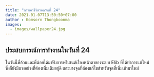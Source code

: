 ```yaml
---
title: "การเอาชีวิตรอดวันที่ 24"
date: 2021-01-07T13:50:50+07:00
author : Komsorn Thongboonma
images: 
  - images/wallpaper24.jpg
---
```


## ประสบการณ์การทำงานในวันที่ 24

ในวันนี้พี่อ้วนและพี่ฉ่อยได้มาฟังการพรีเซนต์เรื่องหน้าตาของระบบ Elib ที่ได้ทำการแก้ใหม่  
ซึ่งก็ยังมีบางอย่างที่ต้องเพิ่มเติมอยู่ดี และบางจุดที่ต้องแก้ไขสำหรับจุดที่เพิ่มเข้ามาใหม่